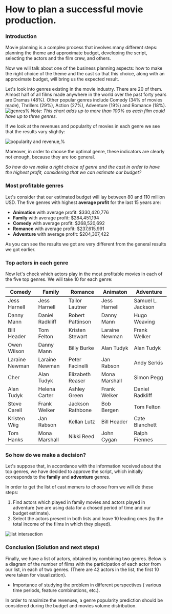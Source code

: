 # How to plan a successful movie production.

### Introduction

Movie planning is a complex process that involves many different steps: planning the theme and approximate budget, developing the script, selecting the actors and the film crew, and others.

Now we will talk about one of the business planning aspects: how to make the right choice of the theme and the cast so that this choice, along with an approximate budget, will bring us the expected result. 

Let's look into genres existing in the movie industry. There are 20 of them. Almost half of all films made anywhere in the world over the past forty years are Dramas (48%). Other popular genres include Comedy (34% of movies made), Thrillers (29%), Action (27%), Adventure (19%) and Romance (18%).
![genres%](https://user-images.githubusercontent.com/46948881/57416055-8202cf00-71cc-11e9-8b14-ed65bad93ab6.jpg)
_Note: This chart adds up to more than 100% as each film could have up to three genres._

If we look at the revenues and popularity of movies in each genre we see that the results vary slightly:  

![popularity and revenue,%](https://user-images.githubusercontent.com/46948881/57500027-cb781a80-72af-11e9-8804-698811ea8445.jpg)

Moreover, in order to choose the optimal genre, these indicators are clearly not enough, because they are too general.

_So how do we make a right choice of genre and the cast in order to have the highest profit, considering that we can estimate our budget?_

### Most profitable genres
Let's consider that our estimated budget will lay between 80 and 110 million USD. The five genres with highest **average profit** for the last 15 years are:

- **Animation** with average profit:  $330,420,776
- **Family** with average profit:  $284,451,194
- **Comedy** with average profit:  $268,520,692
- **Romance** with average profit:  $237,615,991
- **Adventure** with average profit: $204,307,422

As you can see the results we got are very different from the general results we got earlier. 

### Top actors in each genre
Now let's check which actors play in the most profitable movies in each of the five top genres. We will take 10 for each genre:

| Comedy | Family | Romance | Animaton | Adventure |
| -------------- | --------------- | ---------------- | -------------- | -------------- |
| Jess Harnell   | Jess Harnell    | Tailor Lautner   | Jess Harnell   | Samuel L. Jackson |
| Danny Mann     | Daniel Radkliff | Robert Pattinson | Danny Mann     | Hugo Weaving
| Bill Header    | Tom Felton      | Kristen Stewart  | Laraine Newman | Frank Welker
| Owen Wilson    | Danny Mann      | Billy Burke      | Alan Tudyk     | Alan Tudyk
| Laraine Newman | Laraine Newman  | Peter Facinelli  | Jan Rabson     | Andy Serkis
| Cher           | Alan Tudyk      | Elizabeth Reaser | Mona Marshall  | Simon Pegg
| Alan Tudyk     | Helena Carter   | Ashley Green     | Frank Welker   | Daniel Radkliff
| Steve Carell   | Frank Welker    | Jackson Rathbone | Bob Bergen     | Tom Felton
| Kristen Wiig   | Jan Rabson      | Kellan Lutz      | Bill Header    | Cate Blanchett 
| Tom Hanks      | Mona Marshall   | Nikki Reed       | John Cygan     | Ralph Fiennes


### So how do we make a decision?
Let's suppose that, in accordance with the information received about the top genres, we have decided to approve the script, which initially corresponds to the **family** and **adventure** genres.

In order to get the list of cast memers to choose from we will do these steps:
1. Find actors which played in family movies and actors played in adventure (we are using data for a chosed period of time and our budget estimate). 
2. Select the actors present in both lists and leave 10 leading ones (by the total income of the films in which they played).

![list intersection](https://user-images.githubusercontent.com/46948881/57499684-94edd000-72ae-11e9-807a-55351f268771.jpg)

### Conclusion (Solution and next steps)
Finally, we have a list of actors, obtained by combining two genres. Below is a diagram of the number of films with the participation of each actor from our list, in each of two genres. (There are 42 actors in the list, the first 10 were taken for visualization).

- Importance of studying the problem in different perspectives ( various time periods, feature combinations, etc.).

In order to maximize the revenues, a genre popularity prediction should be considered during the budget and movies volume distribution. 
